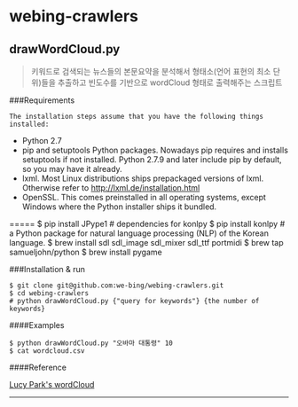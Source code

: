 # webing-crawlers

## drawWordCloud.py

> 키워드로 검색되는 뉴스들의 본문요약을 분석해서 형태소(언어 표현의 최소 단위)들을 추출하고  빈도수를 기반으로 
wordCloud 형태로 출력해주는 스크립트

###Requirements
 
    The installation steps assume that you have the following things installed:
- Python 2.7
- pip and setuptools Python packages. Nowadays pip requires and installs setuptools if not installed. Python 2.7.9 and later include pip by default, so you may have it already.
- lxml. Most Linux distributions ships prepackaged versions of lxml. Otherwise refer to http://lxml.de/installation.html
- OpenSSL. This comes preinstalled in all operating systems, except Windows where the Python installer ships it bundled.

=====
    $ pip install JPype1  # dependencies for konlpy 
    $ pip install konlpy  # a Python package for natural language processing (NLP) of the Korean language. 
    $ brew install sdl sdl_image sdl_mixer sdl_ttf portmidi
    $ brew tap samueljohn/python
    $ brew install pygame
    

###Installation & run

    $ git clone git@github.com:we-bing/webing-crawlers.git 
    $ cd webing-crawlers
    # python drawWordCloud.py {"query for keywords"} {the number of keywords}


####Examples

    $ python drawWordCloud.py "오바마 대통령" 10
    $ cat wordcloud.csv
    
####Reference

  [Lucy Park's wordCloud](https://www.lucypark.kr/)
    
---------
